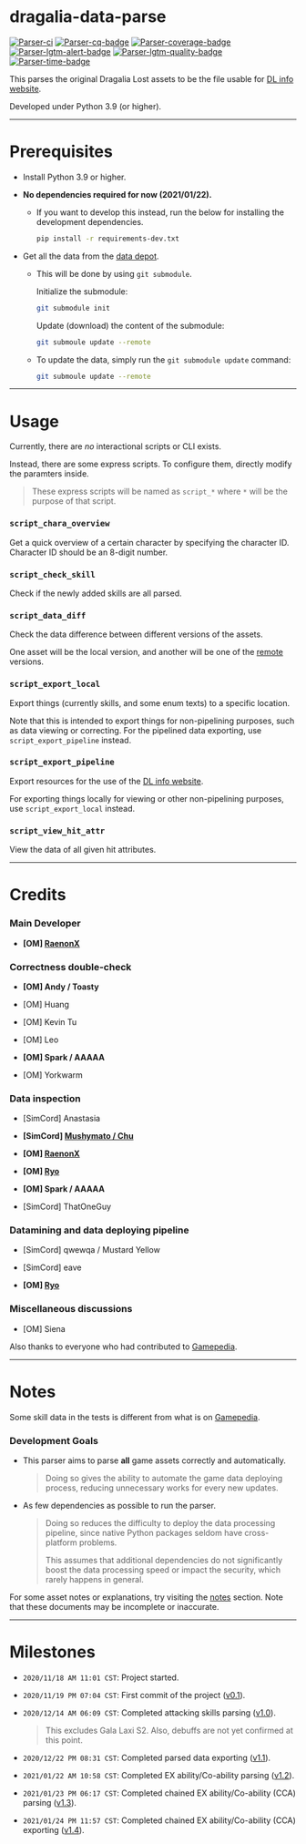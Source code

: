 # dragalia-data-parse

[![Parser-ci]][Parser-ci-link]
[![Parser-cq-badge]][Parser-cq-link]
[![Parser-coverage-badge]][Parser-coverage-link]
[![Parser-lgtm-alert-badge]][Parser-lgtm-alert-link]
[![Parser-lgtm-quality-badge]][Parser-lgtm-quality-link]
[![Parser-time-badge]][Parser-time-link]

This parses the original Dragalia Lost assets to be the file usable for [DL info website][DL-info].

Developed under Python 3.9 (or higher).

[DL-info]: https://dl.raenonx.cc

[Parser-ci]: https://github.com/RaenonX-DL/dragalia-data-parse/workflows/CI/badge.svg
[Parser-ci-link]: https://github.com/RaenonX-DL/dragalia-data-parse/actions?query=workflow%3ACI
[Parser-coverage-badge]: https://app.codacy.com/project/badge/Coverage/0053d85597a740c393a6bfd007e4033b
[Parser-coverage-link]: https://www.codacy.com/gh/RaenonX-DL/dragalia-data-parse/dashboard
[Parser-cq-badge]: https://app.codacy.com/project/badge/Grade/0053d85597a740c393a6bfd007e4033b
[Parser-cq-link]: https://www.codacy.com/gh/RaenonX-DL/dragalia-data-parse/dashboard
[Parser-time-badge]: https://wakatime.com/badge/github/RaenonX-DL/dragalia-data-parse.svg
[Parser-time-link]: https://wakatime.com/badge/github/RaenonX-DL/dragalia-data-parse
[Parser-lgtm-alert-badge]: https://img.shields.io/lgtm/alerts/g/RaenonX-DL/dragalia-data-parse.svg?logo=lgtm&logoWidth=18
[Parser-lgtm-alert-link]: https://lgtm.com/projects/g/RaenonX-DL/dragalia-data-parse/alerts/
[Parser-lgtm-quality-badge]: https://img.shields.io/lgtm/grade/python/g/RaenonX-DL/dragalia-data-parse.svg?logo=lgtm&logoWidth=18
[Parser-lgtm-quality-link]: https://lgtm.com/projects/g/RaenonX-DL/dragalia-data-parse/context:python

------

# Prerequisites

- Install Python 3.9 or higher.

- **No dependencies required for now (2021/01/22).**

    - If you want to develop this instead, run the below for installing the development dependencies.

      ```bash
      pip install -r requirements-dev.txt
      ```

- Get all the data from the [data depot][data-depot].

    - This will be done by using `git submodule`.

      Initialize the submodule:

      ```bash
      git submodule init
      ```

      Update (download) the content of the submodule:

      ```bash
      git submoule update --remote
      ```

    - To update the data, simply run the `git submodule update` command:

      ```bash
      git submoule update --remote
      ```

[data-depot]: https://github.com/RaenonX-DL/dragalia-data-depot

------

# Usage

Currently, there are *no* interactional scripts or CLI exists.

Instead, there are some express scripts. To configure them, directly modify the paramters inside.

> These express scripts will be named as `script_*` where `*` will be the purpose of that script.

### `script_chara_overview`

Get a quick overview of a certain character by specifying the character ID. Character ID should be an 8-digit number.

### `script_check_skill`

Check if the newly added skills are all parsed.

### `script_data_diff`

Check the data difference between different versions of the assets.

One asset will be the local version, and another will be one of the [remote][data-depot] versions.

### `script_export_local`

Export things (currently skills, and some enum texts) to a specific location.

Note that this is intended to export things for non-pipelining purposes, such as data viewing or correcting. For the
pipelined data exporting, use `script_export_pipeline` instead.

### `script_export_pipeline`

Export resources for the use of the [DL info website][DL-info].

For exporting things locally for viewing or other non-pipelining purposes, use `script_export_local` instead.

### `script_view_hit_attr`

View the data of all given hit attributes.

------

# Credits

### Main Developer

- **\[OM\] [RaenonX][GH-raenonx]**

### Correctness double-check

- **\[OM\] Andy / Toasty**

- \[OM\] Huang

- \[OM\] Kevin Tu

- \[OM\] Leo

- **\[OM\] Spark / AAAAA**

- \[OM\] Yorkwarm

### Data inspection

- \[SimCord\] Anastasia

- **\[SimCord\] [Mushymato / Chu][GH-mushymato]**

- **\[OM\] [RaenonX][GH-raenonx]**

- **\[OM\] [Ryo][GH-ryo]**

- **\[OM\] Spark / AAAAA**

- \[SimCord\] ThatOneGuy

### Datamining and data deploying pipeline

- \[SimCord\] qwewqa / Mustard Yellow

- \[SimCord\] eave

- **\[OM\] [Ryo][GH-ryo]**

### Miscellaneous discussions

- \[OM\] Siena

Also thanks to everyone who had contributed to [Gamepedia].

[GH-mushymato]: https://github.com/Mushymato

[GH-raenonx]: https://github.com/RaenonX

[GH-ryo]: https://github.com/ryoliao

------

# Notes

Some skill data in the tests is different from what is on [Gamepedia][Gamepedia].

[Gamepedia]: https://dragalialost.wiki/w/

### Development Goals

- This parser aims to parse **all** game assets correctly and automatically.

  > Doing so gives the ability to automate the game data deploying process,
  > reducing unnecessary works for every new updates.

- As few dependencies as possible to run the parser.

  > Doing so reduces the difficulty to deploy the data processing pipeline,
  > since native Python packages seldom have cross-platform problems.
  >
  > This assumes that additional dependencies do not significantly boost the data processing speed
  > or impact the security, which rarely happens in general.

For some asset notes or explanations, try visiting the [notes] section. Note that these documents may be incomplete or
inaccurate.

[notes]: https://github.com/RaenonX-DL/dragalia-data-parse/tree/main/notes

------

# Milestones

- `2020/11/18 AM 11:01 CST`: Project started.

- `2020/11/19 PM 07:04 CST`: First commit of the project ([v0.1]).

- `2020/12/14 AM 06:09 CST`: Completed attacking skills parsing ([v1.0]).

  > This excludes Gala Laxi S2. Also, debuffs are not yet confirmed at this point.

- `2020/12/22 PM 08:31 CST`: Completed parsed data exporting ([v1.1]).

- `2021/01/22 AM 10:58 CST`: Completed EX ability/Co-ability parsing ([v1.2]).

- `2021/01/23 PM 06:17 CST`: Completed chained EX ability/Co-ability (CCA) parsing ([v1.3]).

- `2021/01/24 PM 11:57 CST`: Completed chained EX ability/Co-ability (CCA) exporting ([v1.4]).

[v0.1]: https://github.com/RaenonX-DL/dragalia-data-parse/releases/tag/v0.1

[v1.0]: https://github.com/RaenonX-DL/dragalia-data-parse/releases/tag/v1.0

[v1.1]: https://github.com/RaenonX-DL/dragalia-data-parse/releases/tag/v1.1

[v1.2]: https://github.com/RaenonX-DL/dragalia-data-parse/releases/tag/v1.2

[v1.3]: https://github.com/RaenonX-DL/dragalia-data-parse/releases/tag/v1.3

[v1.4]: https://github.com/RaenonX-DL/dragalia-data-parse/releases/tag/v1.4
